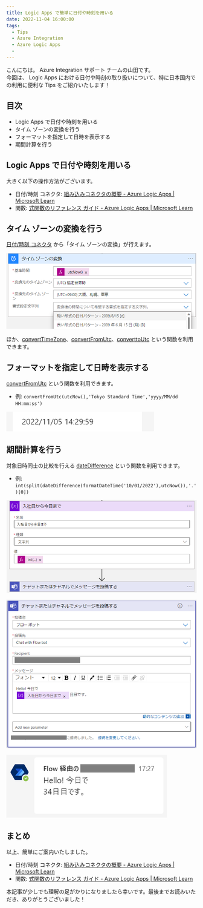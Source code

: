 ```yaml
---
title: Logic Apps で簡単に日付や時刻を用いる
date: 2022-11-04 16:00:00
tags:
  - Tips
  - Azure Integration
  - Azure Logic Apps 
  - 
---
```


こんにちは。  Azure Integration サポート チームの山田です。  
今回は、 Logic Apps における日付や時刻の取り扱いについて、特に日本国内での利用に便利な Tips をご紹介いたします！

<!-- more -->


## 目次
- Logic Apps で日付や時刻を用いる
- タイム ゾーンの変換を行う
- フォーマットを指定して日時を表示する
- 期間計算を行う


## Logic Apps で日付や時刻を用いる

大きく以下の操作方法がございます。
- 日付/時刻 コネクタ: [組み込みコネクタの概要 - Azure Logic Apps | Microsoft Learn](https://learn.microsoft.com/ja-jp/azure/connectors/built-in#manage-or-manipulate-data)
- 関数: [式関数のリファレンス ガイド - Azure Logic Apps | Microsoft Learn](https://learn.microsoft.com/ja-jp/azure/logic-apps/workflow-definition-language-functions-reference#date-and-time-functions)

## タイム ゾーンの変換を行う

[日付/時刻 コネクタ](https://learn.microsoft.com/ja-jp/azure/connectors/built-in#manage-or-manipulate-data) から「タイム ゾーンの変換」が行えます。

![](./LogicApps-DateTime/image000.png) 

ほか、[convertTimeZone](https://learn.microsoft.com/ja-jp/azure/logic-apps/workflow-definition-language-functions-reference#converttimezone)、[convertFromUtc](https://learn.microsoft.com/ja-jp/azure/logic-apps/workflow-definition-language-functions-reference#convertFromUtc)、[converttoUtc](https://learn.microsoft.com/ja-jp/azure/logic-apps/workflow-definition-language-functions-reference#converttoutc) という関数を利用できます。


## フォーマットを指定して日時を表示する
[convertFromUtc](https://learn.microsoft.com/ja-jp/azure/logic-apps/workflow-definition-language-functions-reference#convertFromUtc) という関数を利用できます。

- 例: `convertFromUtc(utcNow(),'Tokyo Standard Time','yyyy/MM/dd HH:mm:ss')`

![](./LogicApps-DateTime/image004.png) 

## 期間計算を行う

対象日時同士の比較を行える [dateDifference](https://learn.microsoft.com/ja-jp/azure/logic-apps/workflow-definition-language-functions-reference#datedifference) という関数を利用できます。
- 例: `int(split(dateDifference(formatDateTime('10/01/2022'),utcNow()),'.')[0])`

![](./LogicApps-DateTime/image001.png) 

![](./LogicApps-DateTime/image002.png) 

![](./LogicApps-DateTime/image003.png) 

## まとめ

以上、簡単にご案内いたしました。

- 日付/時刻 コネクタ: [組み込みコネクタの概要 - Azure Logic Apps | Microsoft Learn](https://learn.microsoft.com/ja-jp/azure/connectors/built-in#manage-or-manipulate-data)
- 関数: [式関数のリファレンス ガイド - Azure Logic Apps | Microsoft Learn](https://learn.microsoft.com/ja-jp/azure/logic-apps/workflow-definition-language-functions-reference#date-and-time-functions)

本記事が少しでも理解の足がかりになりましたら幸いです。最後までお読みいただき、ありがとうございました！